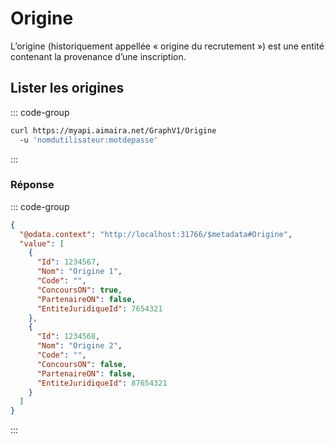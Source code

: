 # Origine

L’origine (historiquement appellée « origine du recrutement ») est une entité contenant la provenance d’une inscription.

## Lister les origines

::: code-group

```bash [cURL]
curl https://myapi.aimaira.net/GraphV1/Origine
  -u 'nomdutilisateur:motdepasse'
```

:::

### Réponse

::: code-group

```json [JSON]
{
  "@odata.context": "http://localhost:31766/$metadata#Origine",
  "value": [
    {
      "Id": 1234567,
      "Nom": "Origine 1",
      "Code": "",
      "ConcoursON": true,
      "PartenaireON": false,
      "EntiteJuridiqueId": 7654321
    },
    {
      "Id": 1234568,
      "Nom": "Origine 2",
      "Code": "",
      "ConcoursON": false,
      "PartenaireON": false,
      "EntiteJuridiqueId": 87654321
    }
  ]
}
```

:::